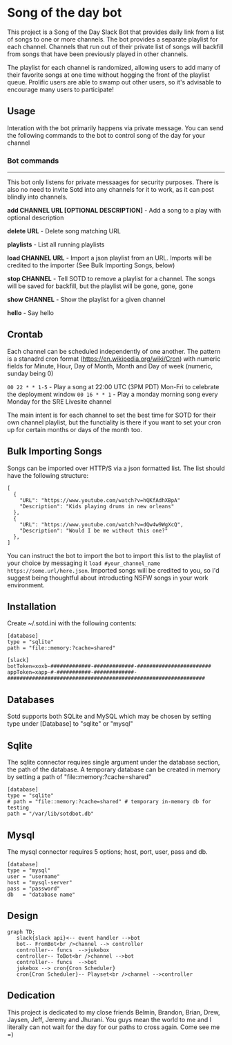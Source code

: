 # Song of the day bot

This project is a Song of the Day Slack Bot that provides daily link from a 
list of songs to one or more channels.   The bot provides a separate 
playlist for each channel.   Channels that run out of their private list of
songs will backfill from songs that have been previously played in other
channels.

The playlist for each channel is randomized, allowing users to add many of
their favorite songs at one time without hogging the front of the playlist
queue. Prolific users are able to swamp out other users,  so it's 
advisable to encourage many users to participate!

## Usage

Interation with the bot primarily happens via private message. You can send
the following commands to the bot to control song of the day for your channel


### Bot commands
-------------------

This bot only listens for private messaages for security purposes. There is
also no need to invite Sotd into any channels for it to work, as it can 
post blindly into channels.




**add CHANNEL URL [OPTIONAL DESCRIPTION]**  - Add a song to a play with optional
description

**delete URL**  - Delete song matching URL

**playlists** - List all running playlists

**load CHANNEL URL**  - Import a json playlist from an URL.  Imports will be
credited to the importer (See Bulk Importing Songs, below)

**stop CHANNEL** - Tell SOTD to remove a playlist for a channel. The songs will be
saved for backfill, but the playlist will be gone, gone, gone

**show CHANNEL** - Show the playlist for a given channel

**hello** - Say hello


## Crontab

Each channel can be scheduled independently of one another. The pattern is a
stanadrd cron format (https://en.wikipedia.org/wiki/Cron) with numeric fields
for Minute, Hour, Day of Month, Month and Day of week (numeric, sunday being 0)


` 00 22 * * 1-5 ` - Play a song at 22:00 UTC (3PM PDT) Mon-Fri  to celebrate the deployment window
` 00 16 * * 1 ` -  Play a monday morning song every Monday for the SRE Livesite channel 

The main intent is for each channel to set the best time for SOTD for their own
channel playlist, but the functiality is there if you want to set your cron up
for certain months or days of the month too.  

## Bulk Importing Songs

Songs can be imported over HTTP/S via a json formatted list. The list should have
the following structure:

```
[
  {
    "URL": "https://www.youtube.com/watch?v=hQKfAdhXBpA"
    "Description": "Kids playing drums in new orleans"
  },
  {
    "URL": "https://www.youtube.com/watch?v=dQw4w9WgXcQ",
    "Description": "Would I be me without this one?"
  },
]
```

You can instruct the bot to import the bot to import this list to the playlist of your choice
by messaging it  `load #your_channel_name https://some.url/here.json`.  Imported songs will
be credited to you, so I'd suggest being thoughtful about introducting NSFW songs in your 
work environment.


## Installation

Create ~/.sotd.ini with the following contents:

```
[database]
type = "sqlite"
path = "file::memory:?cache=shared"

[slack]
botToken=xoxb-#############-#############-########################
appToken=xapp-#-###########-#############-################################################################
```


## Databases

Sotd supports both SQLite and MySQL which may be chosen by setting type under
[Database] to "sqlite" or "mysql" 

Sqlite
--------

The sqlite connector requires  single argument under the database section, the
path of the database. A temporary database can be created in memory by setting
a path of "file::memory:?cache=shared"

```
[database]
type = "sqlite"
# path = "file::memory:?cache=shared" # temporary in-memory db for testing
path = "/var/lib/sotdbot.db"
```

Mysql
------

The mysql connector requires 5 options;   host, port, user, pass and db.  

```
[database]
type = "mysql"
user = "username"
host = "mysql-server"
pass = "password"
db   = "database name"
```


Design
--------

```mermaid
graph TD;
   slack{slack api}<-- event handler -->bot
   bot-- FromBot<br />channel --> controller
   controller-- funcs  -->jukebox
   controller-- ToBot<br />channel -->bot
   controller-- funcs  -->bot
   jukebox --> cron{Cron Scheduler}
   cron{Cron Scheduler}-- Playset<br />channel -->controller
```


## Dedication

This project is dedicated to my close friends Belmin, Brandon, Brian, Drew,
Jaysen, Jeff, Jeremy and Jhurani.  You guys mean the world to me and I 
literally can not wait for the day for our paths to cross again.  Come 
see me =)



